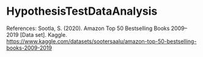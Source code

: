 # HypothesisTestDataAnalysis
References: Sootla, S. (2020). Amazon Top 50 Bestselling Books 2009–2019 [Data set]. Kaggle. https://www.kaggle.com/datasets/sootersaalu/amazon-top-50-bestselling-books-2009-2019  